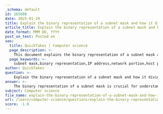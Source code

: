 ```yaml
---
_schema: default
id: 165688
date: 2025-01-29
title: Explain the binary representation of a subnet mask and how it divides the network.
article_title: Explain the binary representation of a subnet mask and how it divides the network.
date_format: MMM DD, YYYY
post_on_text: Posted on
seo:
  title: QuickTakes | Computer science
  page_description: >-
    This document explains the binary representation of a subnet mask and its role in dividing an IP address into network and host portions, essential for effective network communication and management.
  page_keywords: >-
    subnet mask,binary representation,IP address,network portion,host portion,dotted-decimal,IP networking,network design,subnetting,network routing
author: QuickTakes
question: >-
    Explain the binary representation of a subnet mask and how it divides the network.
answer: >-
    The binary representation of a subnet mask is crucial for understanding how it divides an IP address into its network and host portions. A subnet mask is a 32-bit number that is typically represented in dotted-decimal format, similar to an IP address. Each bit in the subnet mask corresponds to a bit in the IP address.\n\n### Structure of a Subnet Mask\n\n1. **Binary Representation**: The subnet mask consists of a series of '1' bits followed by a series of '0' bits. The '1' bits indicate the network portion of the address, while the '0' bits indicate the host portion. For example:\n   - A subnet mask of 255.255.255.0 corresponds to the binary representation:\n     $$\n     11111111.11111111.11111111.00000000\n     $$\n   - This means that the first 24 bits are used for the network portion, and the last 8 bits are used for the host portion.\n\n2. **Subnet Mask Examples**:\n   - **/24** (255.255.255.0): The first 24 bits are for the network, and the last 8 bits are for hosts.\n   - **/16** (255.255.0.0): The first 16 bits are for the network, and the last 16 bits are for hosts.\n   - **/8** (255.0.0.0): The first 8 bits are for the network, and the last 24 bits are for hosts.\n\n### How the Subnet Mask Divides the Network\n\nThe division of the network and host portions is determined by the position of the '1's and '0's in the subnet mask. The transition point from '1' to '0' in the binary representation indicates where the network portion ends and the host portion begins. \n\nFor example, consider the following IP address and subnet mask:\n- **IP Address**: 10.20.30.40 (in binary: 00001010.00010100.00011110.00101000)\n- **Subnet Mask**: 255.255.240.0 (in binary: 11111111.11111111.11110000.00000000)\n\nIn this case:\n- The first 20 bits (the '1's in the subnet mask) represent the network portion.\n- The remaining 12 bits (the '0's in the subnet mask) represent the host portion.\n\n### Summary\n\nThe subnet mask is essential for determining which part of an IP address refers to the network and which part refers to the individual host. By using the binary representation of the subnet mask, devices can effectively route packets within a network and ensure that communication occurs correctly between devices. Understanding this structure is fundamental for network design and management.
subject: Computer science
file_name: explain-the-binary-representation-of-a-subnet-mask-and-how-it-divides-the-network.md
url: /learn/computer-science/questions/explain-the-binary-representation-of-a-subnet-mask-and-how-it-divides-the-network
score: -1.0
---
```


&nbsp;